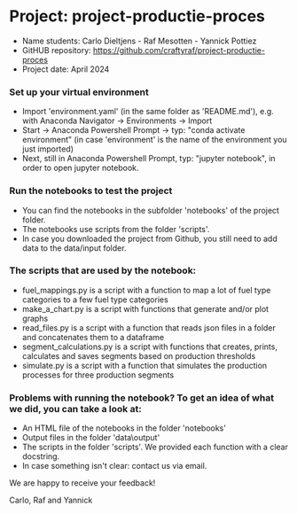 # Project: project-productie-proces
- Name students: Carlo Dieltjens - Raf Mesotten - Yannick Pottiez
- GitHUB repository: https://github.com/craftyraf/project-productie-proces
- Project date: April 2024

### Set up your virtual environment
- Import 'environment.yaml' (in the same folder as 'README.md'), e.g. with Anaconda Navigator -> Environments -> Import
- Start -> Anaconda Powershell Prompt -> typ: "conda activate environment" (in case 'environment' is the name of the environment you just imported)
- Next, still in Anaconda Powershell Prompt, typ: "jupyter notebook", in order to open jupyter notebook.

### Run the notebooks to test the project
- You can find the notebooks in the subfolder 'notebooks' of the project folder.
- The notebooks use scripts from the folder 'scripts'.
- In case you downloaded the project from Github, you still need to add data to the data/input folder.

### The scripts that are used by the notebook:
- fuel_mappings.py is a script with a function to map a lot of fuel type categories to a few fuel type categories
- make_a_chart.py is a script with functions that generate and/or plot graphs
- read_files.py is a script with a function that reads json files in a folder and concatenates them to a dataframe
- segment_calculations.py is a script with functions that creates, prints, calculates and saves segments based on production thresholds
- simulate.py is a script with a function that simulates the production processes for three production segments

### Problems with running the notebook? To get an idea of what we did, you can take a look at:
- An HTML file of the notebooks in the folder 'notebooks'
- Output files in the folder 'data\output'
- The scripts in the folder 'scripts'. We provided each function with a clear docstring.
- In case something isn't clear: contact us via email.

We are happy to receive your feedback!

Carlo, Raf and Yannick